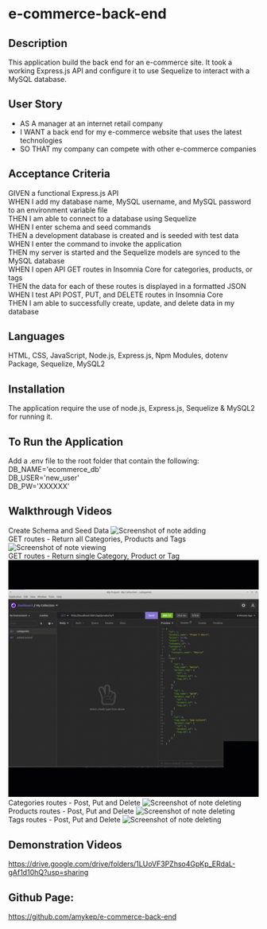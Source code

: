 # e-commerce-back-end
## Description
This application build the back end for an e-commerce site. It took a working Express.js API and configure it to use Sequelize to interact with a MySQL database.

## User Story
* AS A manager at an internet retail company
* I WANT a back end for my e-commerce website that uses the latest technologies
* SO THAT my company can compete with other e-commerce companies

## Acceptance Criteria
GIVEN a functional Express.js API</br>
WHEN I add my database name, MySQL username, and MySQL password to an environment variable file</br>
THEN I am able to connect to a database using Sequelize</br>
WHEN I enter schema and seed commands</br>
THEN a development database is created and is seeded with test data</br>
WHEN I enter the command to invoke the application</br>
THEN my server is started and the Sequelize models are synced to the MySQL database</br>
WHEN I open API GET routes in Insomnia Core for categories, products, or tags</br>
THEN the data for each of these routes is displayed in a formatted JSON</br>
WHEN I test API POST, PUT, and DELETE routes in Insomnia Core</br>
THEN I am able to successfully create, update, and delete data in my database</br>

## Languages
HTML, CSS, JavaScript, Node.js, Express.js, Npm Modules, dotenv Package, Sequelize, MySQL2

## Installation
The application require the use of node.js, Express.js, Sequelize & MySQL2 for running it.

## To Run the Application
Add a .env file to the root folder that contain the following:</br>
DB_NAME='ecommerce_db'</br>
DB_USER='new_user'</br>
DB_PW='XXXXXX'</br>


## Walkthrough Videos
Create Schema and Seed Data
![Screenshot of note adding](./images/App-Initiation.gif)</br>
GET routes - Return all Categories, Products and Tags
![Screenshot of note viewing](./images/findAll.gif)</br>
GET routes - Return single Category, Product or Tag
![Screenshot of note deleting](./images/findOne.gif)</br>
Categories routes - Post, Put and Delete
![Screenshot of note deleting](./images/category-functions.gif)</br>
Products routes - Post, Put and Delete
![Screenshot of note deleting](./images/products_Functions.gif)</br>
Tags routes - Post, Put and Delete
![Screenshot of note deleting](./images/tags_Functions.gif)</br>

## Demonstration Videos
https://drive.google.com/drive/folders/1LUoVF3PZhso4GpKp_ERdaL-gAf1d10hQ?usp=sharing


## Github Page: 
https://github.com/amykep/e-commerce-back-end
